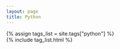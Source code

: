 ```yaml
---
layout: page
title: Python
---
```


{% assign tags_list = site.tags["python"] %}  
{% include tag_list.html %}

